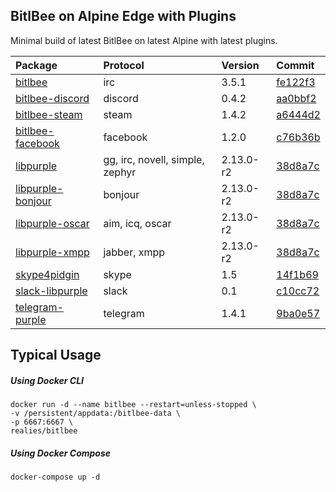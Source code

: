 ## BitlBee on Alpine Edge with Plugins

Minimal build of latest BitlBee on latest Alpine with latest plugins.

| Package | Protocol | Version | Commit |
|:--------|:---------|:--------|:-------|
| [bitlbee](https://github.com/bitlbee/bitlbee) | irc | 3.5.1 | [fe122f3](https://github.com/bitlbee/bitlbee/commit/fe122f3fa913c5bbb64f8d815b4687df44c5d422) |
| [bitlbee-discord](https://github.com/sm00th/bitlbee-discord) | discord | 0.4.2 | [aa0bbf2](https://github.com/sm00th/bitlbee-discord/commit/aa0bbf2df851b1fd1b27164713121d20c610b7c5) |
| [bitlbee-steam](https://github.com/bitlbee/bitlbee-steam) | steam | 1.4.2 | [a6444d2](https://github.com/bitlbee/bitlbee-steam/commit/a6444d216c0ec4c9038b7b74b00c93ebbb99a2f4) |
| [bitlbee-facebook](https://github.com/jgeboski/bitlbee-facebook) | facebook | 1.2.0 | [c76b36b](https://github.com/bitlbee/bitlbee-facebook/commit/c76b36bd29ee8b32fd038c7b7254931c71ecce1b) |
| [libpurple](https://pkgs.alpinelinux.org/package/edge/community/x86_64/libpurple) | gg, irc, novell, simple, zephyr | 2.13.0-r2 | [38d8a7c](http://git.alpinelinux.org/cgit/aports/commit/?id=38d8a7c2ca995bf1fc1c310303941fcad35ae429) |
| [libpurple-bonjour](https://pkgs.alpinelinux.org/package/edge/community/x86_64/libpurple-bonjour) | bonjour | 2.13.0-r2 | [38d8a7c](http://git.alpinelinux.org/cgit/aports/commit/?id=38d8a7c2ca995bf1fc1c310303941fcad35ae429) |
| [libpurple-oscar](https://pkgs.alpinelinux.org/package/edge/community/x86_64/libpurple-oscar) | aim, icq, oscar | 2.13.0-r2 | [38d8a7c](http://git.alpinelinux.org/cgit/aports/commit/?id=38d8a7c2ca995bf1fc1c310303941fcad35ae429) |
| [libpurple-xmpp](https://pkgs.alpinelinux.org/package/edge/community/x86_64/libpurple-xmpp) | jabber, xmpp | 2.13.0-r2 | [38d8a7c](http://git.alpinelinux.org/cgit/aports/commit/?id=38d8a7c2ca995bf1fc1c310303941fcad35ae429) |
| [skype4pidgin](https://github.com/EionRobb/skype4pidgin) | skype | 1.5 | [14f1b69](https://github.com/EionRobb/skype4pidgin/commit/14f1b69b6292bbdc98cca484b050ec8359394c4e) |
| [slack-libpurple](https://github.com/dylex/slack-libpurple) | slack | 0.1 | [c10cc72](https://github.com/dylex/slack-libpurple/commit/c10cc72e441b3edbeee5b00049a4a1c977d746e6) |
| [telegram-purple](https://github.com/majn/telegram-purple) | telegram | 1.4.1 | [9ba0e57](https://github.com/majn/telegram-purple/commit/9ba0e5702d0c17f93e7830bc35cba331f90583ba) |

## Typical Usage

##### Using Docker CLI
```
docker run -d --name bitlbee --restart=unless-stopped \
-v /persistent/appdata:/bitlbee-data \
-p 6667:6667 \
realies/bitlbee
```

##### Using Docker Compose
```
docker-compose up -d
```

